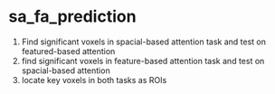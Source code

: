# sa_fa_prediction

1. Find significant voxels in spacial-based attention task and test on featured-based attention 
2. find significant voxels in feature-based attention task and test on spacial-based attention 
3. locate key voxels in both tasks as ROIs


 

